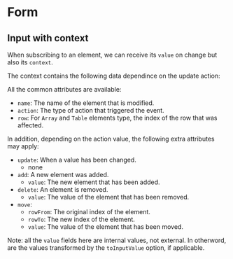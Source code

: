 # Form

## Input with context

When subscribing to an element, we can receive its `value` on change but also its `context`.

The context contains the following data dependince on the update action:

All the common attributes are available:

- `name`: The name of the element that is modified.
- `action`: The type of action that triggered the event.
- `row`: For `Array` and `Table` elements type, the index of the row that was affected.

In addition, depending on the action value, the following extra attributes may apply:

- `update`: When a value has been changed.
  - none
- `add`: A new element was added.
  - `value`: The new element that has been added.
- `delete`: An element is removed.
  - `value`: The value of the element that has been removed.
- `move`:
  - `rowFrom`: The original index of the element.
  - `rowTo`: The new index of the element.
  - `value`: The value of the element that has been moved.

Note: all the `value` fields here are internal values, not external. In otherword, are the values transformed by the `toInputValue` option, if applicable.
